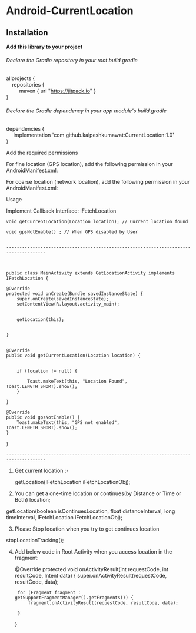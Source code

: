 
# Android-CurrentLocation


## Installation

**Add this library to your project**

###### Declare the Gradle repository in your root build.gradle

allprojects { <br /> 
   &nbsp; &nbsp;&nbsp;repositories { <br />
      &nbsp;&nbsp;&nbsp;&nbsp;&nbsp;&nbsp;&nbsp;&nbsp;  maven { url "https://jitpack.io" } <br />
}

###### Declare the Gradle dependency in your app module's build.gradle

dependencies { <br /> 
    &nbsp; &nbsp;&nbsp;&nbsp;implementation 'com.github.kalpeshkumawat:CurrentLocation:1.0' <br /> 
}

Add the required permissions

For fine location (GPS location), add the following permission in your AndroidManifest.xml:

<uses-permission android:name="android.permission.ACCESS_FINE_LOCATION" />

For coarse location (network location), 
add the following permission in your AndroidManifest.xml:

<uses-permission android:name="android.permission.ACCESS_COARSE_LOCATION" />


Usage


Implement Callback Interface: IFetchLocation

    void getCurrentLocation(Location location); // Current location found
 
    void gpsNotEnable() ; // When GPS disabled by User


	-------------------------------------------------------------------------------------
	
	
	
	public class MainActivity extends GetLocationActivity implements IFetchLocation {

    @Override
    protected void onCreate(Bundle savedInstanceState) {
        super.onCreate(savedInstanceState);
        setContentView(R.layout.activity_main);


        getLocation(this);


    }


    @Override
    public void getCurrentLocation(Location location) {


        if (location != null) {

            Toast.makeText(this, "Location Found", Toast.LENGTH_SHORT).show();
        }

    }

    @Override
    public void gpsNotEnable() {
        Toast.makeText(this, "GPS not enabled", Toast.LENGTH_SHORT).show();
    }
}
	
	
	
	-------------------------------------------------------------------------------------
	
1. Get current location :-

   getLocation(IFetchLocation iFetchLocationObj); 

2. You can get a one-time location or continues(by Distance or Time or Both) location;

getLocation(boolean isContinuesLocation, float distanceInterval, long timeInterval, IFetchLocation iFetchLocationObj);


3. Please Stop location when you try to get continues location

  stopLocationTracking();



4. Add below code in Root Activity  when you access location in the fragment:


    @Override
    protected void onActivityResult(int requestCode, int resultCode, Intent data) {
        super.onActivityResult(requestCode, resultCode, data);

        for (Fragment fragment : getSupportFragmentManager().getFragments()) {
            fragment.onActivityResult(requestCode, resultCode, data);

        }
    }


